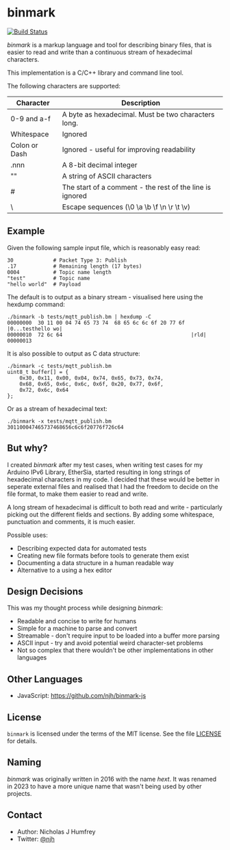 binmark
=======

[![Build Status](https://travis-ci.com/njh/binmark.svg?branch=master)](https://travis-ci.com/njh/binmark)

_binmark_ is a markup language and tool for describing binary files, that is easier to
read and write than a continuous stream of hexadecimal characters.

This implementation is a C/C++ library and command line tool.


The following characters are supported:

| Character     | Description                                              |
|---------------|----------------------------------------------------------|
| 0-9 and a-f   | A byte as hexadecimal. Must be two characters long.      |
| Whitespace    | Ignored                                                  |
| Colon or Dash | Ignored - useful for improving readability               |
| .nnn          | A 8-bit decimal integer                                  |
| ""            | A string of ASCII characters                             |
| #             | The start of a comment - the rest of the line is ignored |
| \             | Escape sequences (\0 \a \b \f \n \r \t \v)               |


Example
-------

Given the following sample input file, which is reasonably easy read:

    30             # Packet Type 3: Publish
    .17            # Remaining length (17 bytes)
    0004           # Topic name length
    "test"         # Topic name
    "hello world"  # Payload

The default is to output as a binary stream - visualised here using the hexdump command:

    ./binmark -b tests/mqtt_publish.bm | hexdump -C
    00000000  30 11 00 04 74 65 73 74  68 65 6c 6c 6f 20 77 6f  |0...testhello wo|
    00000010  72 6c 64                                          |rld|
    00000013

It is also possible to output as C data structure:

    ./binmark -c tests/mqtt_publish.bm
    uint8_t buffer[] = {
        0x30, 0x11, 0x00, 0x04, 0x74, 0x65, 0x73, 0x74, 
        0x68, 0x65, 0x6c, 0x6c, 0x6f, 0x20, 0x77, 0x6f, 
        0x72, 0x6c, 0x64
    };

Or as a stream of hexadecimal text:

    ./binmark -x tests/mqtt_publish.bm
    301100047465737468656c6c6f20776f726c64


But why?
--------

I created _binmark_ after my test cases, when writing test cases for my Arduino IPv6 Library,
EtherSia, started resulting in long strings of hexadecimal characters in my code. I 
decided that these would be better in seperate external files and realised that I had the 
freedom to decide on the file format, to make them easier to read and write.

A long stream of hexadecimal is difficult to both read and write - particularly picking 
out the different fields and sections. By adding some whitespace, punctuation and 
comments, it is much easier.

Possible uses:

* Describing expected data for automated tests
* Creating new file formats before tools to generate them exist
* Documenting a data structure in a human readable way
* Alternative to a using a hex editor


Design Decisions
----------------

This was my thought process while designing _binmark_:

* Readable and concise to write for humans
* Simple for a machine to parse and convert
* Streamable - don't require input to be loaded into a buffer more parsing
* ASCII input - try and avoid potential weird character-set problems
* Not so complex that there wouldn't be other implementations in other languages


Other Languages
---------------

* JavaScript: https://github.com/njh/binmark-js


License
-------

`binmark` is licensed under the terms of the MIT license.
See the file [LICENSE](/LICENSE.md) for details.


Naming
------

_binmark_ was originally written in 2016 with the name _hext_.
It was renamed in 2023 to have a more unique name that wasn't being used by other projects.


Contact
-------

* Author:    Nicholas J Humfrey
* Twitter:   [@njh](http://twitter.com/njh)
